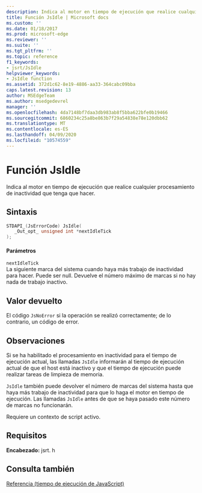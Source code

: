 ```yaml
---
description: Indica al motor en tiempo de ejecución que realice cualquier procesamiento de inactividad que tenga que hacer.
title: Función JsIdle | Microsoft docs
ms.custom: ''
ms.date: 01/18/2017
ms.prod: microsoft-edge
ms.reviewer: ''
ms.suite: ''
ms.tgt_pltfrm: ''
ms.topic: reference
f1_keywords:
- jsrt/JsIdle
helpviewer_keywords:
- JsIdle function
ms.assetid: 372d1c62-8e19-4886-aa33-364cabc09bba
caps.latest.revision: 13
author: MSEdgeTeam
ms.author: msedgedevrel
manager: ''
ms.openlocfilehash: 4da7148bf7daa3db983ab8f5bba622bfe0b19466
ms.sourcegitcommit: 6860234c25a8be863b7f29a54838e78e120dbb62
ms.translationtype: MT
ms.contentlocale: es-ES
ms.lasthandoff: 04/09/2020
ms.locfileid: "10574559"
---
```

# Función JsIdle
Indica al motor en tiempo de ejecución que realice cualquier procesamiento de inactividad que tenga que hacer.  
  
## Sintaxis  
  
```cpp  
STDAPI_(JsErrorCode) JsIdle(  
   _Out_opt_ unsigned int *nextIdleTick  
);  
```  
  
#### Parámetros  
 `nextIdleTick`  
 La siguiente marca del sistema cuando haya más trabajo de inactividad para hacer. Puede ser null. Devuelve el número máximo de marcas si no hay nada de trabajo inactivo.  
  
## Valor devuelto  
 El código `JsNoError` si la operación se realizó correctamente; de lo contrario, un código de error.  
  
## Observaciones  
 Si se ha habilitado el procesamiento en inactividad para el tiempo de ejecución actual, las llamadas `JsIdle` informarán al tiempo de ejecución actual de que el host está inactivo y que el tiempo de ejecución puede realizar tareas de limpieza de memoria.  
  
 `JsIdle` también puede devolver el número de marcas del sistema hasta que haya más trabajo de inactividad para que lo haga el motor en tiempo de ejecución. Las llamadas `JsIdle` antes de que se haya pasado este número de marcas no funcionarán.  
  
 Requiere un contexto de script activo.  
  
## Requisitos  
 **Encabezado:** jsrt. h  
  
## Consulta también  
 [Referencia (tiempo de ejecución de JavaScript)](../chakra-hosting/reference-javascript-runtime.md)